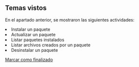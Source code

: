 ## Temas vistos

En el apartado anterior, se mostraron las siguientes actividades:
<li> Instalar un paquete
<li> Actualizar un paquete
<li> Listar paquetes instalados
<li> Listar archivos creados por un paquete
<li> Desinstalar un paquete


<a onclick="test()" href="https://fx-learning.mgait.services/finish/packages-rpm" target="_parent" class="btn primary-btn">Marcar como finalizado</a>
